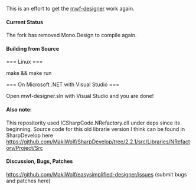 This is an effort to get the [mwf-designer](https://github.com/mono/mwf-designer) work again.

#### Current Status

The fork has removed Mono.Design to compile again.

#### Building from Source
=== Linux ===

make && make run

=== On Microsoft .NET with Visual Studio ===

Open mwf-designer.sln with Visual Studio and you are done!

#### Also note:
This repositority used ICSharpCode.NRefactory.dll under deps since its beginning.
Source code for this old librarie version I think can be found in SharpDevelop here https://github.com/MakiWolf/SharpDevelop/tree/2.2.1/src/Libraries/NRefactory/Project/Src

#### Discussion, Bugs, Patches
https://github.com/MakiWolf/easysimplified-designer/issues (submit bugs and patches here)
